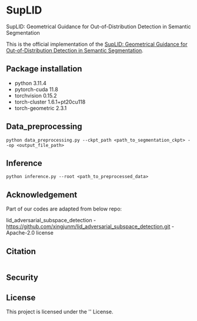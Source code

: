 # SupLID
SupLID: Geometrical Guidance for Out-of-Distribution Detection in Semantic Segmentation

This is the official implementation of the [SupLID: Geometrical Guidance for Out-of-Distribution Detection in Semantic Segmentation]().


## Package installation
* python                    3.11.4
* pytorch-cuda              11.8 
* torchvision               0.15.2
* torch-cluster             1.6.1+pt20cu118
* torch-geometric           2.3.1


## Data_preprocessing

```
python data_preprocessing.py --ckpt_path <path_to_segmentation_ckpt> --op <output_file_path>
```

## Inference

```
python inference.py --root <path_to_preprocessed_data>
```



## Acknowledgement

Part of our codes are adapted from below repo:

lid_adversarial_subspace_detection - https://github.com/xingjunm/lid_adversarial_subspace_detection.git - Apache-2.0 license


## Citation
```

```

## Security



## License

This project is licensed under the '' License.
